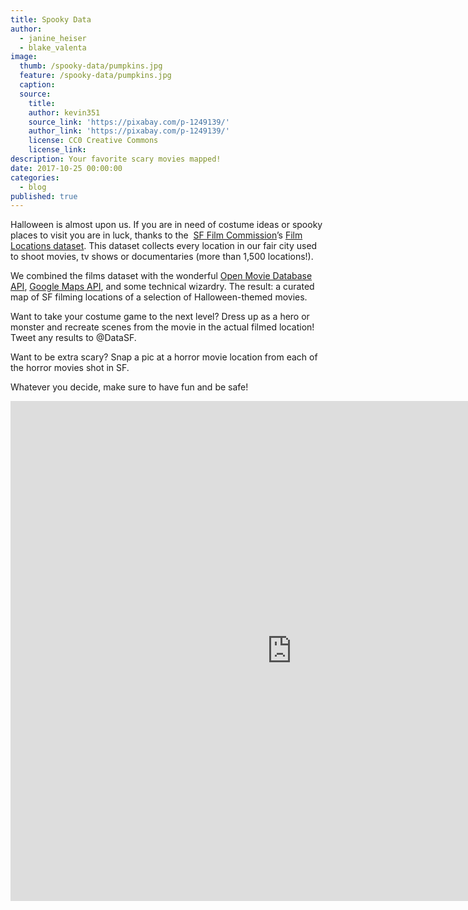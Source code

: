 ```yaml
---
title: Spooky Data
author:
  - janine_heiser
  - blake_valenta
image:
  thumb: /spooky-data/pumpkins.jpg
  feature: /spooky-data/pumpkins.jpg
  caption:
  source:
    title:
    author: kevin351
    source_link: 'https://pixabay.com/p-1249139/'
    author_link: 'https://pixabay.com/p-1249139/'
    license: CC0 Creative Commons
    license_link:
description: Your favorite scary movies mapped!
date: 2017-10-25 00:00:00
categories:
  - blog
published: true
---
```



Halloween is almost upon us. If you are in need of costume ideas or spooky places to visit you are in luck, thanks to the&nbsp; [SF Film Commission](http://filmsf.org/)’s [Film Locations dataset](https://data.sfgov.org/Culture-and-Recreation/Film-Locations-in-San-Francisco/yitu-d5am). This dataset collects every location in our fair city used to shoot movies, tv shows or documentaries (more than 1,500 locations!).

We combined the films dataset with the wonderful [Open Movie Database API](http://www.omdbapi.com/), [Google Maps API](https://developers.google.com/maps/), and some technical wizardry. The result: a curated map of SF filming locations of a selection of Halloween-themed movies.

Want to take your costume game to the next level? Dress up as a hero or monster and recreate scenes from the movie in the actual filmed location! Tweet any results to @DataSF.

Want to be extra scary? Snap a pic at a horror movie location from each of the horror movies shot in SF.

Whatever you decide, make sure to have fun and be safe!


 <embed
src="http://datasf.org/SF-Halloween-Movie-Map/"
style="width:900px;
height: 800px;">
